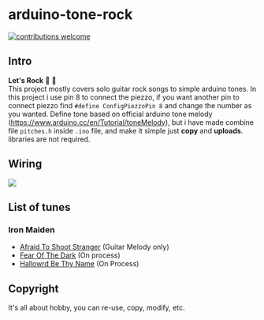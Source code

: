# arduino-tone-rock
[![contributions welcome](https://img.shields.io/badge/contributions-welcome-brightgreen.svg?style=flat)](https://github.com/fazaio/arduino-tone/)

## Intro
<b>Let's Rock</b> 🤘 🎼 <br>
This project mostly covers solo guitar rock songs to simple arduino tones.
In this project i use pin 8 to connect the piezzo, if you want another pin to connect piezzo find <code>#define ConfigPiezzoPin 8</code> and change the number as you wanted.
Define tone based on official arduino tone melody
(https://www.arduino.cc/en/Tutorial/toneMelody), but i have made combine file <code>pitches.h</code> inside <code>.ino</code> file, and make it simple just <b>copy</b> and <b>uploads</b>. libraries are not required.

## Wiring
<img src="https://www.arduino.cc/en/uploads/Tutorial/Tone_Fritzing.png">

## List of tunes

### Iron Maiden

* [Afraid To Shoot Stranger](https://github.com/fazaio/arduino-tone/blob/master/Afraid-to-shoot-stranger-Iron-Maiden/Afraid-to-shoot-stranger-Iron-Maiden.ino) (Guitar Melody only)
* [Fear Of The Dark](https://github.com/fazaio/arduino-tone/blob/master/Fear_of_the_dark_Iron_Maiden/Fear_of_the_dark_Iron_Maiden.ino) (On process)
* [Hallowrd Be Thy Name](https://github.com/fazaio/arduino-tone/blob/master/Hallowed_Be_Thy_Name_-_Iron_Maiden/Hallowed_Be_Thy_Name_-_Iron_Maiden.ino) (On Process)

## Copyright

It's all about hobby, you can re-use, copy, modify, etc.
